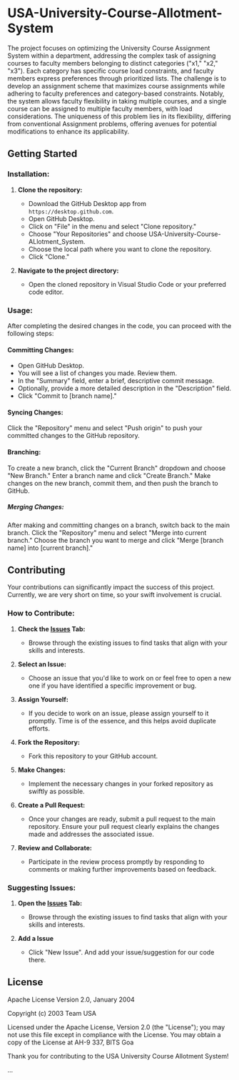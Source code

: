 # USA-University-Course-Allotment-System

The project focuses on optimizing the University Course Assignment System within a department, addressing the complex task of assigning courses to faculty members belonging to distinct categories ("x1," "x2," "x3"). Each category has specific course load constraints, and faculty members express preferences through prioritized lists. The challenge is to develop an assignment scheme that maximizes course assignments while adhering to faculty preferences and category-based constraints. Notably, the system allows faculty flexibility in taking multiple courses, and a single course can be assigned to multiple faculty members, with load considerations. The uniqueness of this problem lies in its flexibility, differing from conventional Assignment problems, offering avenues for potential modifications to enhance its applicability.

## Getting Started

### Installation:

1. **Clone the repository:**
   - Download the GitHub Desktop app from `https://desktop.github.com`.
   - Open GitHub Desktop.
   - Click on "File" in the menu and select "Clone repository."
   - Choose "Your Repositories" and choose USA-University-Course-ALlotment_System.
   - Choose the local path where you want to clone the repository.
   - Click "Clone."

 2. **Navigate to the project directory:**
    - Open the cloned repository in Visual Studio Code or your preferred code editor.

### Usage:

After completing the desired changes in the code, you can proceed with the following steps:

#### Committing Changes:
- Open GitHub Desktop.
- You will see a list of changes you made. Review them.
- In the "Summary" field, enter a brief, descriptive commit message.
- Optionally, provide a more detailed description in the "Description" field.
- Click "Commit to [branch name]."
  
#### Syncing Changes:
Click the "Repository" menu and select "Push origin" to push your committed changes to the GitHub repository.

#### Branching:
To create a new branch, click the "Current Branch" dropdown and choose "New Branch."
Enter a branch name and click "Create Branch."
Make changes on the new branch, commit them, and then push the branch to GitHub.

##### Merging Changes:
After making and committing changes on a branch, switch back to the main branch.
Click the "Repository" menu and select "Merge into current branch."
Choose the branch you want to merge and click "Merge [branch name] into [current branch]."

## Contributing

Your contributions can significantly impact the success of this project. Currently, we are very short on time, so your swift involvement is crucial.

### How to Contribute:

1. **Check the [Issues](../../issues) Tab:**
   - Browse through the existing issues to find tasks that align with your skills and interests.

2. **Select an Issue:**
   - Choose an issue that you'd like to work on or feel free to open a new one if you have identified a specific improvement or bug.

3. **Assign Yourself:**
   - If you decide to work on an issue, please assign yourself to it promptly. Time is of the essence, and this helps avoid duplicate efforts.

4. **Fork the Repository:**
   - Fork this repository to your GitHub account.

5. **Make Changes:**
   - Implement the necessary changes in your forked repository as swiftly as possible.

6. **Create a Pull Request:**
   - Once your changes are ready, submit a pull request to the main repository. Ensure your pull request clearly explains the changes made and addresses the associated issue.

7. **Review and Collaborate:**
   - Participate in the review process promptly by responding to comments or making further improvements based on feedback.

### Suggesting Issues:

1. **Open the [Issues](../../issues) Tab:**
   - Browse through the existing issues to find tasks that align with your skills and interests.
     
2. **Add a Issue**
   - Click "New Issue". And add your issue/suggestion for our code there.

## License

Apache License
Version 2.0, January 2004

Copyright (c) 2003 Team USA

Licensed under the Apache License, Version 2.0 (the "License");
you may not use this file except in compliance with the License.
You may obtain a copy of the License at AH-9 337, BITS Goa

Thank you for contributing to the USA University Course Allotment System!

...

